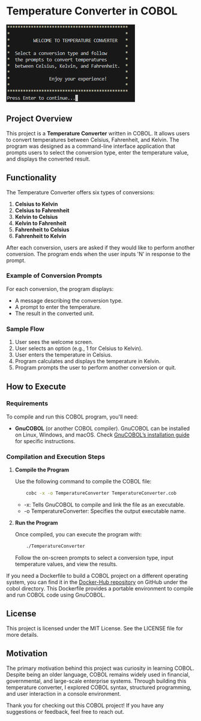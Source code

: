 # Temperature Converter in COBOL

![welcomeIMG](./img/welcomeIMG.png)

## Project Overview

This project is a **Temperature Converter** written in COBOL. It allows users to convert temperatures between Celsius, Fahrenheit, and Kelvin. The program was designed as a command-line interface application that prompts users to select the conversion type, enter the temperature value, and displays the converted result.

## Functionality

The Temperature Converter offers six types of conversions:

1. **Celsius to Kelvin**
2. **Celsius to Fahrenheit**
3. **Kelvin to Celsius**
4. **Kelvin to Fahrenheit**
5. **Fahrenheit to Celsius**
6. **Fahrenheit to Kelvin**

After each conversion, users are asked if they would like to perform another conversion. The program ends when the user inputs 'N' in response to the prompt.

### Example of Conversion Prompts

For each conversion, the program displays:

- A message describing the conversion type.
- A prompt to enter the temperature.
- The result in the converted unit.

### Sample Flow

1. User sees the welcome screen.
2. User selects an option (e.g., 1 for Celsius to Kelvin).
3. User enters the temperature in Celsius.
4. Program calculates and displays the temperature in Kelvin.
5. Program prompts the user to perform another conversion or quit.

## How to Execute

### Requirements

To compile and run this COBOL program, you'll need:

- **GnuCOBOL** (or another COBOL compiler). GnuCOBOL can be installed on Linux, Windows, and macOS. Check [GnuCOBOL’s installation guide](https://gnucobol.sourceforge.io/) for specific instructions.

### Compilation and Execution Steps

1. **Compile the Program**

   Use the following command to compile the COBOL file:

    ```bash
        cobc -x -o TemperatureConverter TemperatureConverter.cob
    ```

    - -x: Tells GnuCOBOL to compile and link the file as an executable.
    - -o TemperatureConverter: Specifies the output executable name.

2. **Run the Program**

    Once compiled, you can execute the program with:

    ```bash
        ./TemperatureConverter
    ```

    Follow the on-screen prompts to select a conversion type, input temperature values, and view the results.

If you need a Dockerfile to build a COBOL project on a different operating system, you can find it in the [Docker-Hub repository](https://github.com/fonteeboa/docker-build-library) on GitHub under the cobol directory. This Dockerfile provides a portable environment to compile and run COBOL code using GnuCOBOL.

## License

This project is licensed under the MIT License. See the LICENSE file for more details.

## Motivation

The primary motivation behind this project was curiosity in learning COBOL. Despite being an older language, COBOL remains widely used in financial, governmental, and large-scale enterprise systems. Through building this temperature converter, I explored COBOL syntax, structured programming, and user interaction in a console environment.

Thank you for checking out this COBOL project! If you have any suggestions or feedback, feel free to reach out.
